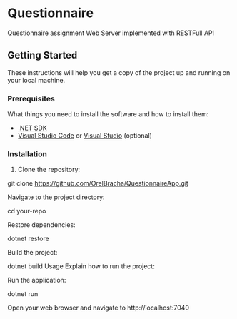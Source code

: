 # Questionnaire

Questionnaire assignment Web Server implemented with RESTFull API 


## Getting Started

These instructions will help you get a copy of the project up and running on your local machine.

### Prerequisites

What things you need to install the software and how to install them:

- [.NET SDK](https://dotnet.microsoft.com/download)
- [Visual Studio Code](https://code.visualstudio.com/) or [Visual Studio](https://visualstudio.microsoft.com/) (optional)

### Installation

1. Clone the repository:

git clone https://github.com/OrelBracha/QuestionnaireApp.git

Navigate to the project directory:

cd your-repo

Restore dependencies:

dotnet restore

Build the project:

dotnet build
Usage
Explain how to run the project:

Run the application:

dotnet run

Open your web browser and navigate to http://localhost:7040
